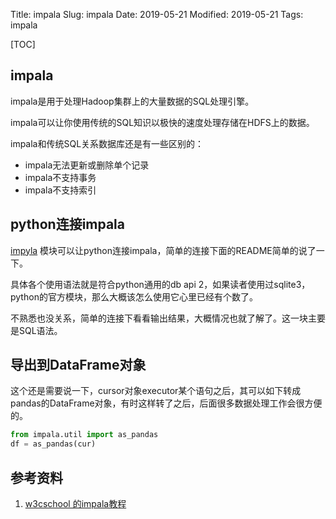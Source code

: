 Title: impala
Slug: impala
Date: 2019-05-21
Modified: 2019-05-21
Tags: impala

[TOC]

## impala



impala是用于处理Hadoop集群上的大量数据的SQL处理引擎。

impala可以让你使用传统的SQL知识以极快的速度处理存储在HDFS上的数据。

impala和传统SQL关系数据库还是有一些区别的：

- impala无法更新或删除单个记录
- impala不支持事务
- impala不支持索引



## python连接impala

[impyla](https://github.com/cloudera/impyla) 模块可以让python连接impala，简单的连接下面的README简单的说了一下。

具体各个使用语法就是符合python通用的db api 2，如果读者使用过sqlite3，python的官方模块，那么大概该怎么使用它心里已经有个数了。

不熟悉也没关系，简单的连接下看看输出结果，大概情况也就了解了。这一块主要是SQL语法。



## 导出到DataFrame对象

这个还是需要说一下，cursor对象executor某个语句之后，其可以如下转成pandas的DataFrame对象，有时这样转了之后，后面很多数据处理工作会很方便的。

```python
from impala.util import as_pandas
df = as_pandas(cur)
```







## 参考资料

1. [w3cschool 的impala教程](https://www.w3cschool.cn/impala/)